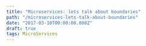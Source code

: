 ```yaml
---
title: "Microservices: lets talk about boundaries"
path: "/microservices-lets-talk-about-boundaries"
date: "2017-03-10T00:00:00.000Z"
draft: true
tags: MicroServices
---
```

